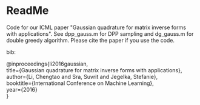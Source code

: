 # ReadMe

Code for our ICML paper "Gaussian quadrature for matrix inverse forms with applications". See dpp_gauss.m for DPP sampling and dg_gauss.m for double greedy algorithm. Please cite the paper if you use the code.

bib:

@inproceedings{li2016gaussian,  
title={Gaussian quadrature for matrix inverse forms with applications},  
author={Li, Chengtao and Sra, Suvrit and Jegelka, Stefanie},  
booktitle={International Conference on Machine Learning},  
year={2016}  
}
